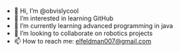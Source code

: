 - 👋 Hi, I’m @obvislycool
- 👀 I’m interested in learning GitHub
- 🌱 I’m currently learning advanced programming in java
- 💞️ I’m looking to collaborate on robotics projects
- 📫 How to reach me: elfeldman007@gmail.com

<!---
obvislycool/obvislycool is a ✨ special ✨ repository because its `README.md` (this file) appears on your GitHub profile.
You can click the Preview link to take a look at your changes.
--->
